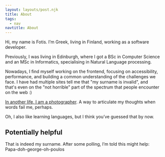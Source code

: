 ```yaml
---
layout: layouts/post.njk
title: About
tags:
  - nav
navtitle: About
---
```


Hi, my name is Fotis. I’m Greek, living in Finland, working as a software developer.

Previously, I was living in Edinburgh, where I got a BSc in Computer Science and an MSc in Informatics, specialising in Natural Language processing.

Nowadays, I find myself working on the frontend, focusing on accessibility, performance, and building a common understanding of the challenges we face.
I have had multiple sites tell me that "my surname is invalid", and that's even on the "not horrible" part of the spectrum that people encounter on the web :)

[In another life, I am a photographer](https://fotis.photos).
A way to articulate my thoughts when words fail me, perhaps.

Oh, I also like learning languages, but I think you’ve guessed that by now.

## Potentially helpful

That is indeed my surname. After some polling, I’m told this might help: Papa-doh-george-oh-poulos
